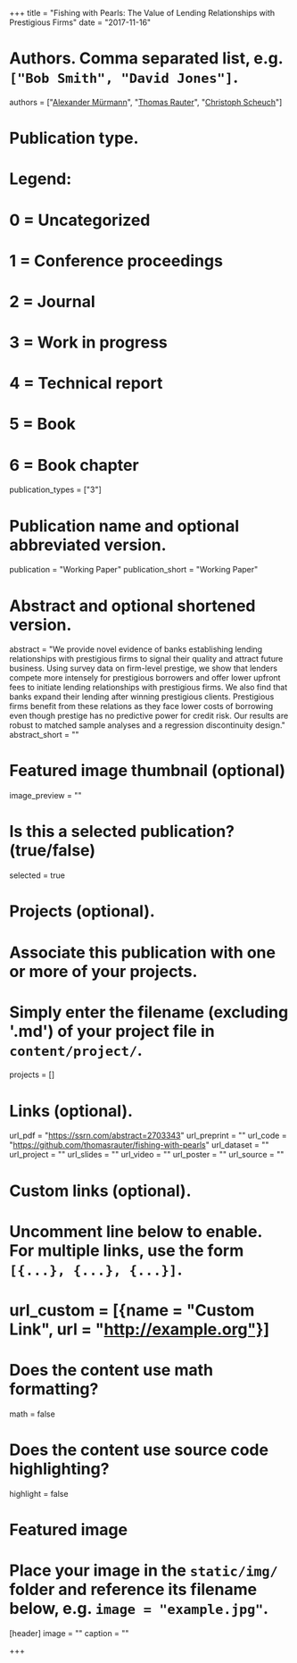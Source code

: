 +++
title = "Fishing with Pearls: The Value of Lending Relationships with Prestigious Firms"
date = "2017-11-16"

# Authors. Comma separated list, e.g. `["Bob Smith", "David Jones"]`.
authors = ["[Alexander Mürmann](https://www.wu.ac.at/finance/people/faculty/muermann/)", "[Thomas Rauter](http://www.thomas-rauter.com/)", "[Christoph Scheuch](https://ckscheuch.github.io/)"]

# Publication type.
# Legend:
# 0 = Uncategorized
# 1 = Conference proceedings
# 2 = Journal
# 3 = Work in progress
# 4 = Technical report
# 5 = Book
# 6 = Book chapter
publication_types = ["3"]

# Publication name and optional abbreviated version.
publication = "Working Paper"
publication_short = "Working Paper"

# Abstract and optional shortened version.
abstract = "We provide novel evidence of banks establishing lending relationships with prestigious firms to signal their quality and attract future business. Using survey data on firm-level prestige, we show that lenders compete more intensely for prestigious borrowers and offer lower upfront fees to initiate lending relationships with prestigious firms. We also find that banks expand their lending after winning prestigious clients. Prestigious firms benefit from these relations as they face lower costs of borrowing even though prestige has no predictive power for credit risk. Our results are robust to matched sample analyses and a regression discontinuity design."
abstract_short = ""

# Featured image thumbnail (optional)
image_preview = ""

# Is this a selected publication? (true/false)
selected = true

# Projects (optional).
#   Associate this publication with one or more of your projects.
#   Simply enter the filename (excluding '.md') of your project file in `content/project/`.
projects = []

# Links (optional).
url_pdf = "https://ssrn.com/abstract=2703343"
url_preprint = ""
url_code = "https://github.com/thomasrauter/fishing-with-pearls"
url_dataset = ""
url_project = ""
url_slides = ""
url_video = ""
url_poster = ""
url_source = ""

# Custom links (optional).
#   Uncomment line below to enable. For multiple links, use the form `[{...}, {...}, {...}]`.
# url_custom = [{name = "Custom Link", url = "http://example.org"}]

# Does the content use math formatting?
math = false

# Does the content use source code highlighting?
highlight = false

# Featured image
# Place your image in the `static/img/` folder and reference its filename below, e.g. `image = "example.jpg"`.
[header]
image = ""
caption = ""

+++

